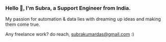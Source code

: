 ### Hello 👋, I'm Subra, a Support Engineer from India.
My passion for automation & data lies with dreaming up ideas and making them come true.

Any freelance work? do reach, subrakumardas@gmail.com :)

<!--
**subrakumardas/subrakumardas** is a ✨ _special_ ✨ repository because its `README.md` (this file) appears on your GitHub profile.

Here are some ideas to get you started:

- 🔭 I’m currently working on ...
- 🌱 I’m currently learning ...
- 👯 I’m looking to collaborate on ...
- 🤔 I’m looking for help with ...
- 💬 Ask me about ...
- 📫 How to reach me: ...
- 😄 Pronouns: ...
- ⚡ Fun fact: ...
-->

